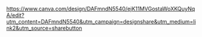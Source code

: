 https://www.canva.com/design/DAFmndN5540/ejK11MVGostaWoXKQuyNqA/edit?utm_content=DAFmndN5540&utm_campaign=designshare&utm_medium=link2&utm_source=sharebutton
